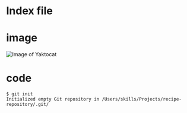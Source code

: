 # Index file

# image
![Image of Yaktocat](https://octodex.github.com/images/yaktocat.png)

# code
```
$ git init
Initialized empty Git repository in /Users/skills/Projects/recipe-repository/.git/
```
